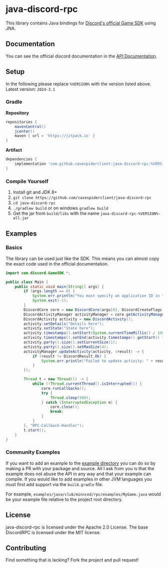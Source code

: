 # java-discord-rpc

This library contains Java bindings for [Discord's official Game SDK](https://discord.com/developers/docs/developer-tools/game-sdk) using JNA.

## Documentation

You can see the official discord documentation in the [API Documentation](https://discord.com/developers/docs/developer-tools/game-sdk).

## Setup

In the following please replace `%VERSION%` with the version listed above.
Latest version: ``2024-3.1``

### Gradle

**Repository**

```gradle
repositories {
    mavenCentral()
    jcenter()
    maven { url = 'https://jitpack.io' }
}
```

**Artifact**

```gradle
dependencies {
    implementation 'com.github.cavespiderclient:java-discord-rpc:%VERSION%'
}
```

### Compile Yourself

1. Install git and JDK 8+
2. `git clone https://github.com/cavespiderclient/java-discord-rpc`
3. `cd java-discord-rpc`
4. `./gradlew build` or on windows `gradlew build`
5. Get the jar from `build/libs` with the name `java-discord-rpc-%VERSION%-all.jar`

## Examples

### Basics

The library can be used just like the SDK. This means you can almost copy the exact code used in the official documentation.

```java
import com.discord.GameSDK.*;

public class Main {
    public static void main(String[] args) {
        if (args.length == 0) {
            System.err.println("You must specify an application ID in the arguments!");
            System.exit(-1);
        }
        DiscordCore core = new DiscordCore(args[0], DiscordCreateFlags.Default);
        DiscordActivityManager activityManager = core.getActivityManager();
        DiscordActivity activity = new DiscordActivity();
        activity.setDetails("Details here");
        activity.setState("State here");
        activity.timestamps().setStart(System.currentTimeMillis() / 1000);
        activity.timestamps().setEnd(activity.timestamps().getStart() + 20);
        activity.party().size().setCurrentSize(1);
        activity.party().size().setMaxSize(4);
        activityManager.updateActivity(activity, (result) -> {
            if (result != DiscordResult.Ok) {
                System.err.println("Failed to update activity: " + result);
            }
        });

        Thread t = new Thread(() -> {
            while (!Thread.currentThread().isInterrupted()) {
                core.runCallbacks();
                try {
                    Thread.sleep(500);
                } catch (InterruptedException e) {
                    core.close();
                    break;
                }
            }
        }, "RPC-Callback-Handler");
        t.start();
    }
}
```

### Community Examples

If you want to add an example to the [example directory](https://github.com/MinnDevelopment/java-discord-rpc/tree/master/examples)
you can do so by making a PR with your package and source.
All I ask from you is that the example does not abuse the API in any way and that your example can compile.
If you would like to add examples in other JVM languages you must first add support via the `build.gradle` file.

For example, `examples/java/club/minnced/rpc/examples/MyGame.java` would be your example file relative to the project root directory.

## License

java-discord-rpc is licensed under the Apache 2.0 License. The base DiscordRPC is licensed under the MIT license.

## Contributing

Find something that is lacking? Fork the project and pull request!
